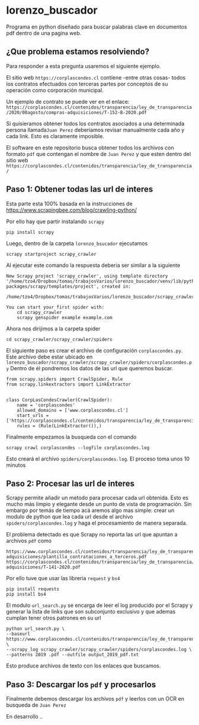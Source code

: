 # lorenzo_buscador
Programa en python diseñado para buscar palabras clave en documentos pdf 
dentro de una pagina web. 

## ¿Que problema estamos resolviendo?
Para responder a esta pregunta usaremos el siguiente ejemplo.

El sitio web ```https://corplascondes.cl``` contiene -entre otras cosas- todos 
los contratos efectuados con terceras partes por conceptos de su operación 
como corporación municipal. 

Un ejemplo de contrato se puede ver en el enlace:
```https://corplascondes.cl/contenidos/transparencia/ley_de_transparencia/2020/08agosto/compras-adquisiciones/T-152-B-2020.pdf```

Si quisieramos obtener todos los contratos asociados a una determinada persona
llamada```Juan Perez``` deberiamos revisar manualmente cada año y cada link. 
Esto es claramente imposible. 

El software en este repositorio busca obtener todos 
los archivos con formato ```pdf``` que contengan el nombre de ```Juan Perez``` 
y que esten dentro del sitio web 
```https://corplascondes.cl/contenidos/transparencia/ley_de_transparencia/```

## Paso 1: Obtener todas las url de interes
Esta parte esta 100% basada en la instrucciones de 
https://www.scrapingbee.com/blog/crawling-python/

Por ello hay que partir instalando ```scrapy```
```commandline
pip install scrapy
```

Luego, dentro de la carpeta ``lorenzo_bsucador`` ejecutamos
```commandline
scrapy startproject scrapy_crawler
```
Al ejecutar este comando la respuesta deberia ser similar a la siguiente
```
New Scrapy project 'scrapy_crawler', using template directory '/home/tzo4/Dropbox/tomas/trabajosVarios/lorenzo_buscador/venv/lib/python3.9/site-packages/scrapy/templates/project', created in:
    /home/tzo4/Dropbox/tomas/trabajosVarios/lorenzo_buscador/scrapy_crawler

You can start your first spider with:
    cd scrapy_crawler
    scrapy genspider example example.com
```
Ahora nos dirijimos a la carpeta spider 
```
cd scrapy_crawler/scrapy_crawler/spiders
```
El siguiente paso es crear el archivo de configuración ``corplascondes.py``. 
Este archivo debe estar ubicado en 
```lorenzo_buscador/scrapy_crawler/scrapy_crawler/spiders/corplascondes.py```
Dentro de él pondremos los datos de las url que queremos buscar.
```
from scrapy.spiders import CrawlSpider, Rule
from scrapy.linkextractors import LinkExtractor


class CorpLasCondesCrawler(CrawlSpider):
    name = 'corplascondes'
    allowed_domains = ['www.corplascondes.cl']
    start_urls = ['https://corplascondes.cl/contenidos/transparencia/ley_de_transparencia']
    rules = (Rule(LinkExtractor()),)
```
Finalmente empezamos la busqueda con el comando
```commandline
scrapy crawl corplascondes --logfile corplascondes.log
```
Esto creará el archivo ```spiders/corplascondes.log```. El proceso toma unos 10 
minutos

## Paso 2: Procesar las url de interes
Scrapy permite añadir un metodo para procesar cada url obtenida. Esto es mucho 
más limpio y elegante desde un punto de vista de programación. Sin embargo por
temás de tiempo acá aremos algo mas simple: crear un modulo de python que lea 
cada url desde el archivo ```spiders/corplascondes.log``` y haga el 
procesamiento de manera separada. 

El problema detectado es que Scrapy no reporta las url que apuntan a archivos ```pdf``` como
```
https://www.corplascondes.cl/contenidos/transparencia/ley_de_transparencia/2020/06junio/compras-adquisiciones/plantilla_contrataciones_a_terceros.pdf
https://corplascondes.cl/contenidos/transparencia/ley_de_transparencia/2020/06junio/compras-adquisiciones/T-141-2020.pdf
```

Por ello tuve que usar las libreria ```request``` y ```bs4``` 
```commandline
pip install requests
pip install bs4
```
El modulo ```url_search.py``` se encarga de leer el log producido por el Scrapy
y generar la lista de links que son subconjunto exclusivo y que ademas cumplan 
tener otros patrones en su url
```commandline
python url_search.py \
--baseurl https://www.corplascondes.cl/contenidos/transparencia/ley_de_transparencia/ \
--scrapy_log scrapy_crawler/scrapy_crawler/spiders/corplascondes.log \
--patterns 2019 .pdf --outfile output_2019_pdf.txt
```
Esto produce archivos de texto con los enlaces que buscamos. 

## Paso 3: Descargar los ```pdf``` y procesarlos

Finalmente debemos descargar los archivos ```pdf``` y leerlos con un OCR en busqueda 
de ```Juan Perez```

En desarrollo ..

